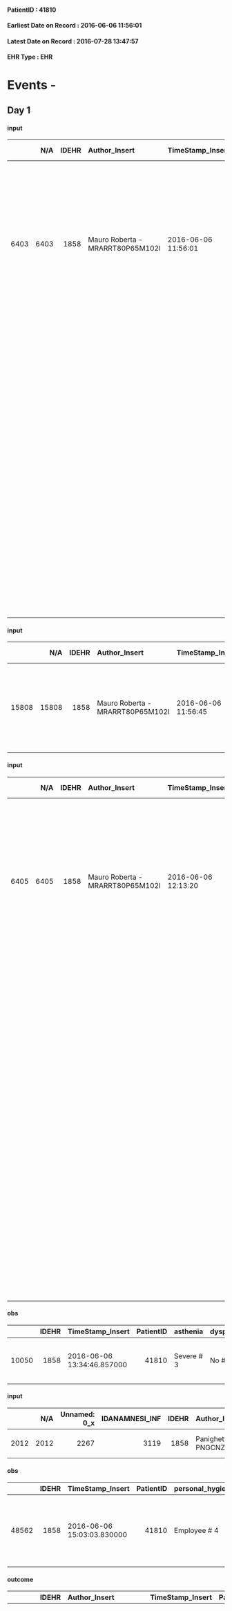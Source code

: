 
#### PatientID : 41810
#### Earliest Date on Record : 2016-06-06 11:56:01
#### Latest Date on Record : 2016-07-28 13:47:57
#### EHR Type : EHR

# Events - 

## Day 1

#### input
|      |    N/A |   IDEHR | Author_Insert                    | TimeStamp_Insert    |   IDAccess | EHRType   |   PatientID |   IDDigitalSignDocument | persone_vicine   |   Unnamed: 0_y |   IDANAMNESI_MED |   Non_Rilevabile_y | Note_Non_Rilevabile_y   | diagnosis                                                                                                                                                                                                                                                                                                                                                                                            |
|-----:|-------:|--------:|:---------------------------------|:--------------------|-----------:|:----------|------------:|------------------------:|:-----------------|---------------:|-----------------:|-------------------:|:------------------------|:-----------------------------------------------------------------------------------------------------------------------------------------------------------------------------------------------------------------------------------------------------------------------------------------------------------------------------------------------------------------------------------------------------|
| 6403 |   6403 |    1858 | Mauro Roberta - MRARRT80P65M102I | 2016-06-06 11:56:01 |      32000 | EHR       |       41810 |                  386570 | N/A              |           6055 |             4401 |                  0 | NR                      | Pz affetta da carcinoma duttale infiltrante mammella dx (mastectomia totale dx 12/2014) con metastasi ossee diffuse diagnosticate nel febbraio 2016 (bacino, femori, teca canica litiche, omero dx di tipo misto , vertebre , coste ).                                                                                                                                                               |
|      |        |         |                                  |                     |            |           |             |                         |                  |                |                  |                    |                         |                                                                                                                                                                                                                                                                                                                                                                                                      |
|      |        |         |                                  |                     |            |           |             |                         |                  |                |                  |                    |                         | IN ANAMNESI: DMNID con polineuropatia; Isterectomia a 40 aa; Ischemia cerebrale (2011); TIA afasico (08/2015); riduzione visus OD per distacco di retina; interv cataratta OS (2013), glaucoma OS; Politrauma da incidente stradale con frattura avambracci e mandibola e impianti di placche in tali sedi (1996); Spondilosi ed alterazione artrosica diffusa; RGE; Ipoacusia; Sindrome depressiva. |

#### input
|       |    N/A |   IDEHR | Author_Insert                    | TimeStamp_Insert    |   IDAccess | EHRType   |   PatientID |   IDDigitalSignDocument | persone_vicine   |   Unnamed: 0_y.1 |   IDDIAGNOSI_ICD |   Non_Rilevabile_y.1 | Note_Non_Rilevabile_y.1   | I_ICD                                                                     | II_ICD                                                       | III_ICD                                     | IV_ICD                                                                                                                                                                   | V_ICD                                              | VI_ICD                                             | I_Anno   | II_Anno   | I_Mese   |
|------:|-------:|--------:|:---------------------------------|:--------------------|-----------:|:----------|------------:|------------------------:|:-----------------|-----------------:|-----------------:|---------------------:|:--------------------------|:--------------------------------------------------------------------------|:-------------------------------------------------------------|:--------------------------------------------|:-------------------------------------------------------------------------------------------------------------------------------------------------------------------------|:---------------------------------------------------|:---------------------------------------------------|:---------|:----------|:---------|
| 15808 |  15808 |    1858 | Mauro Roberta - MRARRT80P65M102I | 2016-06-06 11:56:45 |      32000 | EHR       |       41810 |                  386571 | N/A              |             1369 |             1369 |                    0 | NR                        | 1749 - Tumori maligni della mammella (della donna) - non specificata#2092 | 1985 - Tumori maligni secondari di osso e midollo osseo#2162 | 4011 - Ipertensione essenziale benigna#2333 | 25000 - Diabete mellito - tipo II o non specificato - non definito se scompensato - senza specificato - non definito se controllato - senza menzione di complicanze#2314 | 71509 - Artrosi generalizzata - sedi multiple#2639 | 4379 - Vasculopatie cerebrali non specificate#2346 | 2014#54  | 2015#55   | 12#12    |

#### input
|      |    N/A |   IDEHR | Author_Insert                    | TimeStamp_Insert    | EHRType   |   PatientID |   IDDigitalSignDocument | persone_vicine   |   Unnamed: 0_y |   IDANAMNESI_MED |   Non_Rilevabile_y | Note_Non_Rilevabile_y   | diagnosis                                                                                                                                                                                                                                                                                                                                                                                            |
|-----:|-------:|--------:|:---------------------------------|:--------------------|:----------|------------:|------------------------:|:-----------------|---------------:|-----------------:|-------------------:|:------------------------|:-----------------------------------------------------------------------------------------------------------------------------------------------------------------------------------------------------------------------------------------------------------------------------------------------------------------------------------------------------------------------------------------------------|
| 6405 |   6405 |    1858 | Mauro Roberta - MRARRT80P65M102I | 2016-06-06 12:13:20 | EHR       |       41810 |                  386644 | N/A              |           6057 |             4403 |                  0 | NR                      | Pz affetta da carcinoma duttale infiltrante mammella dx (mastectomia totale dx 12/2014) con metastasi ossee diffuse diagnosticate nel febbraio 2016 (bacino, femori, teca canica litiche, omero dx di tipo misto , vertebre , coste ).                                                                                                                                                               |
|      |        |         |                                  |                     |           |             |                         |                  |                |                  |                    |                         | 04/2016 radioterapia a livello omero dx a scopo antalgico.                                                                                                                                                                                                                                                                                                                                           |
|      |        |         |                                  |                     |           |             |                         |                  |                |                  |                    |                         |                                                                                                                                                                                                                                                                                                                                                                                                      |
|      |        |         |                                  |                     |           |             |                         |                  |                |                  |                    |                         | IN ANAMNESI: DMNID con polineuropatia; Isterectomia a 40 aa; Ischemia cerebrale (2011); TIA afasico (08/2015); riduzione visus OD per distacco di retina; interv cataratta OS (2013), glaucoma OS; Politrauma da incidente stradale con frattura avambracci e mandibola e impianti di placche in tali sedi (1996); Spondilosi ed alterazione artrosica diffusa; RGE; Ipoacusia; Sindrome depressiva. |

#### obs
|       |   IDEHR | TimeStamp_Insert           |   PatientID | asthenia   | dyspnoea   | body_temp    | agitation_behavior_freq   | mood                                                        | cognitive_state       |
|------:|--------:|:---------------------------|------------:|:-----------|:-----------|:-------------|:--------------------------|:------------------------------------------------------------|:----------------------|
| 10050 |    1858 | 2016-06-06 13:34:46.857000 |       41810 | Severe # 3 | No # 0     | Apyrexia # 0 | quiet # 0                 | Closing itself # 01; # 03 demoralization; helplessness # 10 | confused at times 0 # |

#### input
|      |    N/A |   Unnamed: 0_x |   IDANAMNESI_INF |   IDEHR | Author_Insert                        | TimeStamp_Insert           | EHRType   |   PatientID |   IDDigitalSignDocument |   Non_Rilevabile_x | Note_Non_Rilevabile_x   | cognitivo_percettivo              | sonno_riposo   | perc_salute               | elimination           | Perception             | rapporti_fam   | persone_vicine            | Caregiver      |
|-----:|-------:|---------------:|-----------------:|--------:|:-------------------------------------|:---------------------------|:----------|------------:|------------------------:|-------------------:|:------------------------|:----------------------------------|:---------------|:--------------------------|:----------------------|:-----------------------|:---------------|:--------------------------|:---------------|
| 2012 |   2012 |           2267 |             3119 |    1858 | Panighetti CINZIA - PNGCNZ63S43F205M | 2016-06-06 14:42:05.400000 | EHR       |       41810 |                  386869 |                  0 | NR                      | # 1 confusion, hallucinations # 3 | Insomnia # 0   | perdit√ † Performance # 0 | constipated bowel # 1 | Apathy # 1; Denial # 8 | is # 0         | Genero and grandchildren. | Daughter Ivana |

#### obs
|       |   IDEHR | TimeStamp_Insert           |   PatientID | personal_hygiene   | urine_elimination   | mobility     | active_diuresis     | motor_performance                                                                                  | body_temp    | mood                                             | diet     | feces_elimination   | consumption_help   |
|------:|--------:|:---------------------------|------------:|:-------------------|:--------------------|:-------------|:--------------------|:---------------------------------------------------------------------------------------------------|:-------------|:-------------------------------------------------|:---------|:--------------------|:-------------------|
| 48562 |    1858 | 2016-06-06 15:03:03.830000 |       41810 | Employee # 4       | Employee # 4        | Employee # 4 | active diuresis # 0 | 30% - Patient with directions to the hospital or home hospitalization, intensive home support # 03 | Apyrexia # 0 | Apathy # 00; closed in himself # 01; # 06 denial | Soft # 1 | Employee # 4        | # 4 employees      |

#### outcome
|       |   IDEHR | Author_Insert                        | TimeStamp_Insert    |   PatientID |   IDDigitalSignDocument |   IDPAI_VIDAS | opt_problem          |   opt_problem_num | opt_obiettivo                                       |   opt_obiettivo_num | ds_note         | opt_stato_problema   |   opt_stato_problema_num | opt_interventi                                                                                                                                                                                                                                                                                                                                                                                                                                     |   opt_interventi_num |
|------:|--------:|:-------------------------------------|:--------------------|------------:|------------------------:|--------------:|:---------------------|------------------:|:----------------------------------------------------|--------------------:|:----------------|:---------------------|-------------------------:|:---------------------------------------------------------------------------------------------------------------------------------------------------------------------------------------------------------------------------------------------------------------------------------------------------------------------------------------------------------------------------------------------------------------------------------------------------|---------------------:|
| 36007 |    1858 | Panighetti CINZIA - PNGCNZ63S43F205M | 2016-06-06 15:06:07 |       41810 |                  386978 |         38082 | Alteration hive # 33 |                 4 | The patient scaricher√ † ¬ † once every 3 days # 70 |                   4 | Continues goal. | Open Problem # 1     |                        1 | Implementation PAI - Increase hydration per os # 576; Implementation of PAI - Administer medications correctly as prescribed # 578; Implementation of PAI - Evaluate the efficacy of drug administration # 579; Implementation of PAI - Perform evacuative enema after three days of closed alvo stool # 582; Counseling - Sharing with the patient the therapeutic path # 583; Counseling - Sharing with the caregiver the therapeutic path # 584 |                    4 |

#### outcome
|       |   IDEHR | Author_Insert                        | TimeStamp_Insert    |   PatientID |   IDDigitalSignDocument |   IDPAI_VIDAS | opt_problem                     |   opt_problem_num | opt_obiettivo                                                                                                                                                                            |   opt_obiettivo_num | ds_note         | opt_stato_problema   |   opt_stato_problema_num | opt_interventi                                                                                                                                                                                                                                                                                                                                                                                              |   opt_interventi_num |
|------:|--------:|:-------------------------------------|:--------------------|------------:|------------------------:|--------------:|:--------------------------------|------------------:|:-----------------------------------------------------------------------------------------------------------------------------------------------------------------------------------------|--------------------:|:----------------|:---------------------|-------------------------:|:------------------------------------------------------------------------------------------------------------------------------------------------------------------------------------------------------------------------------------------------------------------------------------------------------------------------------------------------------------------------------------------------------------|---------------------:|
| 36008 |    1858 | Panighetti CINZIA - PNGCNZ63S43F205M | 2016-06-06 15:07:13 |       41810 |                  386981 |         38083 | Deficit in the care of s√® # 25 |                 4 | Keep the remaining capacity in taking care of you, helping the patient to accept their limitations, considering himself realistic and objective (eating, bathing, dressing, delete) # 40 |                   4 | Continues goal. | Open Problem # 1     |                        1 | Counseling - Encourage to express feelings about deficits in care of # 96; Counseling - Explore the patient's feelings in relation to his / her disability and need for help # 98; Counseling - Encourage independence with respect to non-compromised activities # 99; Counseling - Helping the patient understand their limitations # 100; Counseling - Helping the patient to set achievable goals # 101 |                    4 |

#### outcome
|       |   IDEHR | Author_Insert                        | TimeStamp_Insert    |   PatientID |   IDDigitalSignDocument |   IDPAI_VIDAS | opt_problem                                            |   opt_problem_num | opt_obiettivo                                                                                              |   opt_obiettivo_num | opt_stato_problema   |   opt_stato_problema_num | opt_interventi                                                                                                                                                                                                                                                                                    |   opt_interventi_num |
|------:|--------:|:-------------------------------------|:--------------------|------------:|------------------------:|--------------:|:-------------------------------------------------------|------------------:|:-----------------------------------------------------------------------------------------------------------|--------------------:|:---------------------|-------------------------:|:--------------------------------------------------------------------------------------------------------------------------------------------------------------------------------------------------------------------------------------------------------------------------------------------------|---------------------:|
| 36009 |    1858 | Panighetti CINZIA - PNGCNZ63S43F205M | 2016-06-06 15:07:50 |       41810 |                  386982 |         38084 | Alteration or risk of impairment of lung function # 26 |                 3 | The patient will not present symptoms that will reduce QoL (epistaxis, cough, hemoptysis, hemoptysis) # 45 |                   3 | closed Problem # 2   |                        2 | PAI Implementation - therapeutic upgrading # 275; PAI Implementation - To evaluate the efficacy of drug delivery # 277; Information - Inform the patient / caregiver on the signs and symptoms prevalent # 281; Education - Educate the caregiver / patient recognition / symptom treatment # 280 |                    4 |

#### outcome
|       |   IDEHR | Author_Insert                        | TimeStamp_Insert    |   PatientID |   IDDigitalSignDocument |   IDPAI_VIDAS | opt_problem                                                            |   opt_problem_num | opt_obiettivo                                               |   opt_obiettivo_num | ds_note         | opt_stato_problema   |   opt_stato_problema_num | opt_interventi                                                                                                                                                                                                                                                                                                                                                                                                |   opt_interventi_num |
|------:|--------:|:-------------------------------------|:--------------------|------------:|------------------------:|--------------:|:-----------------------------------------------------------------------|------------------:|:------------------------------------------------------------|--------------------:|:----------------|:---------------------|-------------------------:|:--------------------------------------------------------------------------------------------------------------------------------------------------------------------------------------------------------------------------------------------------------------------------------------------------------------------------------------------------------------------------------------------------------------|---------------------:|
| 36010 |    1858 | Panighetti CINZIA - PNGCNZ63S43F205M | 2016-06-06 15:08:32 |       41810 |                  386986 |         38085 | Alteration of comfort associated with chronic pain and / or acute # 29 |                 2 | The patient riferir√ † ¬ † a satisfactory pain control # 56 |                   1 | Continues goal. | Open Problem # 1     |                        1 | Implementation PAI - Administer drugs correctly according to prescription # 442; Implementation of PAI - Evaluate the effectiveness of drug administration # 443; Counseling - Share with the caregiver the therapeutic path # 445; Educational - educate the caregiver / patient to recognize / treat the symptom # 446; Informational - Informing the patient / caregiver of the need to maintain QoL # 448 |                    2 |

#### obs
|       |   IDEHR | TimeStamp_Insert           |   PatientID | opt_memory_deficit_type   | opt_care_giver   | motor_performance              | body_temp    | agitation_behavior_freq   | cognitive_state          | consumption_help   |
|------:|--------:|:---------------------------|------------:|:--------------------------|:-----------------|:-------------------------------|:-------------|:--------------------------|:-------------------------|:-------------------|
| 95333 |    1858 | 2016-06-06 17:28:19.683000 |       41810 | Short term 0 #            | This # 0         | bedridden, nontransferable # 5 | Apyrexia # 1 | quiet # 0                 | confused - sometimes # 0 | help with # 2      |

#### obs
|        |   IDEHR | TimeStamp_Insert    |   PatientID |
|-------:|--------:|:--------------------|------------:|
| 145291 |    1858 | 2016-06-06 17:39:36 |       41810 |

#### obs
|       |   IDEHR | TimeStamp_Insert           |   PatientID | opt_memory_deficit_type   | opt_care_giver   | motor_performance              | body_temp    | agitation_behavior_freq   | cognitive_state          | consumption_help   |
|------:|--------:|:---------------------------|------------:|:--------------------------|:-----------------|:-------------------------------|:-------------|:--------------------------|:-------------------------|:-------------------|
| 95334 |    1858 | 2016-06-06 17:41:08.573000 |       41810 | Short term 0 #            | This # 0         | bedridden, nontransferable # 5 | Apyrexia # 1 | quiet # 0                 | confused - sometimes # 0 | help with # 2      |

#### obs
|       |   IDEHR | TimeStamp_Insert           |   PatientID | personal_hygiene   | urine_elimination   | mobility     | active_diuresis     | motor_performance                                                                                  | body_temp    | mood                                             | diet     | cognitive_state   | feces_elimination   | consumption_help   |
|------:|--------:|:---------------------------|------------:|:-------------------|:--------------------|:-------------|:--------------------|:---------------------------------------------------------------------------------------------------|:-------------|:-------------------------------------------------|:---------|:------------------|:--------------------|:-------------------|
| 48581 |    1858 | 2016-06-06 17:51:25.610000 |       41810 | Employee # 4       | Employee # 4        | Employee # 4 | active diuresis # 0 | 30% - Patient with directions to the hospital or home hospitalization, intensive home support # 03 | Apyrexia # 0 | Apathy # 00; closed in himself # 01; # 06 denial | Soft # 1 | Polished # 2      | Employee # 4        | # 4 employees      |

#### obs
|       |   IDEHR | TimeStamp_Insert           |   PatientID |
|------:|--------:|:---------------------------|------------:|
| 48584 |    1858 | 2016-06-06 21:15:59.543000 |       41810 |

#### obs
|       |   IDEHR | TimeStamp_Insert           |   PatientID | asthenia   | motor_performance                                                                                  |
|------:|--------:|:---------------------------|------------:|:-----------|:---------------------------------------------------------------------------------------------------|
| 48590 |    1858 | 2016-06-07 05:53:00.320000 |       41810 | Severe # 2 | 30% - Patient with directions to the hospital or home hospitalization, intensive home support # 03 |

#### obs
|       |   IDEHR | TimeStamp_Insert           |   PatientID |
|------:|--------:|:---------------------------|------------:|
| 95342 |    1858 | 2016-06-07 06:39:44.220000 |       41810 |

#### obs
|        |   IDEHR | TimeStamp_Insert    |   PatientID |
|-------:|--------:|:--------------------|------------:|
| 145299 |    1858 | 2016-06-07 06:40:58 |       41810 |

#### obs
|        |   IDEHR | TimeStamp_Insert           |   PatientID | opt_attitude   | motor_performance                                                |
|-------:|--------:|:---------------------------|------------:|:---------------|:-----------------------------------------------------------------|
| 119886 |    1858 | 2016-06-07 11:03:26.593000 |       41810 | Positive # 0   | unable to walk, transfers difficolt√ † with support operator # 3 |

#### obs
|       |   IDEHR | TimeStamp_Insert           |   PatientID | opt_cooperation   | opt_care_giver   | asthenia     | motor_performance                                                | body_temp    | cognitive_state          | consumption_help   |
|------:|--------:|:---------------------------|------------:|:------------------|:-----------------|:-------------|:-----------------------------------------------------------------|:-------------|:-------------------------|:-------------------|
| 95361 |    1858 | 2016-06-07 11:20:33.713000 |       41810 | Collaborating # 0 | This # 0         | Moderate # 1 | unable to walk, transfers difficolt√ † with support operator # 3 | Apyrexia # 1 | confused - sometimes # 0 | Independent # 0    |

#### obs
|        |   IDEHR | TimeStamp_Insert    |   PatientID |
|-------:|--------:|:--------------------|------------:|
| 145316 |    1858 | 2016-06-07 11:30:58 |       41810 |


## Day 2

#### obs
|       |   IDEHR | TimeStamp_Insert           |   PatientID | asthenia   | dyspnoea   | body_temp    | agitation_behavior_freq   | mood                                                        | cognitive_state       |
|------:|--------:|:---------------------------|------------:|:-----------|:-----------|:-------------|:--------------------------|:------------------------------------------------------------|:----------------------|
| 10102 |    1858 | 2016-06-07 13:13:13.080000 |       41810 | Severe # 3 | No # 0     | Apyrexia # 0 | quiet # 0                 | Closing itself # 01; # 03 demoralization; helplessness # 10 | confused at times 0 # |

#### obs
|        |   IDEHR | TimeStamp_Insert    |   PatientID | pain_freq               |
|-------:|--------:|:--------------------|------------:|:------------------------|
| 210492 |    1858 | 2016-06-07 13:14:25 |       41810 | BTP # 3; Occasional # 4 |

#### obs
|       |   IDEHR | TimeStamp_Insert           |   PatientID | opt_cooperation   | motor_performance                                                | body_temp    | agitation_behavior_freq   | diet           | cognitive_state          | consumption_help   |
|------:|--------:|:---------------------------|------------:|:------------------|:-----------------------------------------------------------------|:-------------|:--------------------------|:---------------|:-------------------------|:-------------------|
| 95386 |    1858 | 2016-06-07 16:59:40.013000 |       41810 | Collaborating # 0 | unable to walk, transfers difficolt√ † with support operator # 3 | Apyrexia # 1 | quiet # 0                 | cold foods # 6 | confused - sometimes # 0 | # 4 employees      |

#### obs
|        |   IDEHR | TimeStamp_Insert    |   PatientID |
|-------:|--------:|:--------------------|------------:|
| 145334 |    1858 | 2016-06-07 17:01:13 |       41810 |

#### obs
|        |   IDEHR | TimeStamp_Insert    |   PatientID | pain_relief   |
|-------:|--------:|:--------------------|------------:|:--------------|
| 210543 |    1858 | 2016-06-07 17:21:19 |       41810 | 80% # 8       |

#### obs
|        |   IDEHR | TimeStamp_Insert    |   PatientID | pain_freq               | pain_relief              |
|-------:|--------:|:--------------------|------------:|:------------------------|:-------------------------|
| 210544 |    1858 | 2016-06-07 17:21:39 |       41810 | BTP # 3; Occasional # 4 | 100% - Total Relief # 10 |

#### obs
|        |   IDEHR | TimeStamp_Insert    |   PatientID | pain_relief              |
|-------:|--------:|:--------------------|------------:|:-------------------------|
| 210572 |    1858 | 2016-06-08 00:37:05 |       41810 | 100% - Total Relief # 10 |

#### obs
|       |   IDEHR | TimeStamp_Insert           |   PatientID | personal_hygiene   | urine_elimination   | mobility     | active_diuresis     | asthenia   | motor_performance                                                                                  | diet            | cognitive_state   | consumption_help   |
|------:|--------:|:---------------------------|------------:|:-------------------|:--------------------|:-------------|:--------------------|:-----------|:---------------------------------------------------------------------------------------------------|:----------------|:------------------|:-------------------|
| 48653 |    1858 | 2016-06-08 00:38:10.973000 |       41810 | Employee # 4       | Independent # 0     | Employee # 4 | active diuresis # 0 | Severe # 2 | 30% - Patient with directions to the hospital or home hospitalization, intensive home support # 03 | Homogenized # 2 | Polished # 2      | # 4 employees      |

#### obs
|       |   IDEHR | TimeStamp_Insert           |   PatientID | chk_ausili_presidi   | body_temp    |
|------:|--------:|:---------------------------|------------:|:---------------------|:-------------|
| 95408 |    1858 | 2016-06-08 06:55:54.317000 |       41810 | absorbency # 0       | Apyrexia # 1 |

#### obs
|        |   IDEHR | TimeStamp_Insert    |   PatientID |
|-------:|--------:|:--------------------|------------:|
| 145346 |    1858 | 2016-06-08 06:56:23 |       41810 |

#### obs
|        |   IDEHR | TimeStamp_Insert    |   PatientID | pain_relief              |
|-------:|--------:|:--------------------|------------:|:-------------------------|
| 210597 |    1858 | 2016-06-08 11:14:33 |       41810 | 100% - Total Relief # 10 |


## Day 3

#### obs
|       |   IDEHR | TimeStamp_Insert           |   PatientID | opt_cooperation                           | chk_ausili_presidi   | agitation_behavior_freq   | diet            | cognitive_state          | consumption_help   |
|------:|--------:|:---------------------------|------------:|:------------------------------------------|:---------------------|:--------------------------|:----------------|:-------------------------|:-------------------|
| 95433 |    1858 | 2016-06-08 12:05:31.150000 |       41810 | discomfort to the technical maneuvers # 2 | absorbency # 0       | quiet # 0                 | homogenized # 2 | confused - sometimes # 0 | # 4 employees      |

#### obs
|        |   IDEHR | TimeStamp_Insert    |   PatientID |
|-------:|--------:|:--------------------|------------:|
| 145364 |    1858 | 2016-06-08 12:06:42 |       41810 |

#### obs
|       |   IDEHR | TimeStamp_Insert           |   PatientID | personal_hygiene   | urine_elimination   | mobility     | memory_deficit      | asthenia     | motor_performance                                                                                  | body_temp    | diet            | cognitive_state          | feces_elimination   | consumption_help   |
|------:|--------:|:---------------------------|------------:|:-------------------|:--------------------|:-------------|:--------------------|:-------------|:---------------------------------------------------------------------------------------------------|:-------------|:----------------|:-------------------------|:--------------------|:-------------------|
| 48667 |    1858 | 2016-06-08 12:45:44.613000 |       41810 | Employee # 4       | Employee # 4        | Employee # 4 | memory deficits # 0 | Moderate # 1 | 30% - Patient with directions to the hospital or home hospitalization, intensive home support # 03 | Apyrexia # 0 | Homogenized # 2 | confused - sometimes # 0 | Employee # 4        | help with # 2      |

#### obs
|       |   IDEHR | TimeStamp_Insert           |   PatientID | opt_cooperation                           | chk_ausili_presidi   | agitation_behavior_freq   | diet            | cognitive_state          | consumption_help   |
|------:|--------:|:---------------------------|------------:|:------------------------------------------|:---------------------|:--------------------------|:----------------|:-------------------------|:-------------------|
| 95450 |    1858 | 2016-06-08 17:10:50.413000 |       41810 | discomfort to the technical maneuvers # 2 | absorbency # 0       | quiet # 0                 | homogenized # 2 | confused - sometimes # 0 | # 4 employees      |

#### obs
|        |   IDEHR | TimeStamp_Insert    |   PatientID |
|-------:|--------:|:--------------------|------------:|
| 145377 |    1858 | 2016-06-08 17:11:55 |       41810 |

#### obs
|       |   IDEHR | TimeStamp_Insert           |   PatientID | personal_hygiene   | urine_elimination   | mobility     | memory_deficit      | asthenia     | motor_performance                                                                                  | body_temp    | diet            | cognitive_state          | feces_elimination   | consumption_help   |
|------:|--------:|:---------------------------|------------:|:-------------------|:--------------------|:-------------|:--------------------|:-------------|:---------------------------------------------------------------------------------------------------|:-------------|:----------------|:-------------------------|:--------------------|:-------------------|
| 48689 |    1858 | 2016-06-08 17:50:59.967000 |       41810 | Employee # 4       | Employee # 4        | Employee # 4 | memory deficits # 0 | Moderate # 1 | 30% - Patient with directions to the hospital or home hospitalization, intensive home support # 03 | Apyrexia # 0 | Homogenized # 2 | confused - sometimes # 0 | Employee # 4        | help with # 2      |

#### obs
|        |   IDEHR | TimeStamp_Insert    |   PatientID | pain_relief              |
|-------:|--------:|:--------------------|------------:|:-------------------------|
| 210660 |    1858 | 2016-06-08 17:51:49 |       41810 | 100% - Total Relief # 10 |

#### obs
|       |   IDEHR | TimeStamp_Insert           |   PatientID | motor_performance                                                                                  |
|------:|--------:|:---------------------------|------------:|:---------------------------------------------------------------------------------------------------|
| 48698 |    1858 | 2016-06-09 06:05:15.410000 |       41810 | 30% - Patient with directions to the hospital or home hospitalization, intensive home support # 03 |

#### obs
|        |   IDEHR | TimeStamp_Insert    |   PatientID | pain_relief              |
|-------:|--------:|:--------------------|------------:|:-------------------------|
| 210677 |    1858 | 2016-06-09 06:05:47 |       41810 | 100% - Total Relief # 10 |

#### obs
|       |   IDEHR | TimeStamp_Insert           |   PatientID | chk_ausili_presidi                   |
|------:|--------:|:---------------------------|------------:|:-------------------------------------|
| 95461 |    1858 | 2016-06-09 06:27:37.990000 |       41810 | absorbency # 0; bladder catheter # 3 |

#### obs
|        |   IDEHR | TimeStamp_Insert    |   PatientID |
|-------:|--------:|:--------------------|------------:|
| 145385 |    1858 | 2016-06-09 06:28:10 |       41810 |

#### obs
|       |   IDEHR | TimeStamp_Insert           |   PatientID | asthenia   | dyspnoea   | body_temp    | agitation_behavior_freq   |
|------:|--------:|:---------------------------|------------:|:-----------|:-----------|:-------------|:--------------------------|
| 10167 |    1858 | 2016-06-09 10:53:41.887000 |       41810 | Severe # 3 | No # 0     | Apyrexia # 0 | quiet # 0                 |

#### obs
|        |   IDEHR | TimeStamp_Insert    |   PatientID | breath     | consolability           | body_language   | facial_expression           |
|-------:|--------:|:--------------------|------------:|:-----------|:------------------------|:----------------|:----------------------------|
| 273788 |    1858 | 2016-06-09 10:54:17 |       41810 | Normal 0 # | Not for consolation # 0 | Relaxed # 0     | Smiling or inexpressive # 0 |

#### obs
|       |   IDEHR | TimeStamp_Insert           |   PatientID | chk_ausili_presidi   | opt_care_giver               | asthenia   | motor_performance              | body_temp    | cognitive_state          |
|------:|--------:|:---------------------------|------------:|:---------------------|:-----------------------------|:-----------|:-------------------------------|:-------------|:-------------------------|
| 95486 |    1858 | 2016-06-09 11:42:43.100000 |       41810 | absorbency # 0       | occasionally lives there # 1 | Severe # 2 | bedridden, nontransferable # 5 | Apyrexia # 1 | confused - sometimes # 0 |

#### obs
|        |   IDEHR | TimeStamp_Insert    |   PatientID | breath     | consolability           | body_language   | facial_expression                       |
|-------:|--------:|:--------------------|------------:|:-----------|:------------------------|:----------------|:----------------------------------------|
| 273791 |    1858 | 2016-06-09 11:46:57 |       41810 | Normal 0 # | Not for consolation # 0 | Relaxed # 0     | Sad, anxious, contracted (frowning) # 1 |


## Day 4

#### obs
|        |   IDEHR | TimeStamp_Insert    |   PatientID | breath     | consolability           | body_language   | facial_expression                       |
|-------:|--------:|:--------------------|------------:|:-----------|:------------------------|:----------------|:----------------------------------------|
| 273794 |    1858 | 2016-06-09 12:50:08 |       41810 | Normal 0 # | Not for consolation # 0 | Relaxed # 0     | Sad, anxious, contracted (frowning) # 1 |

#### obs
|       |   IDEHR | TimeStamp_Insert           |   PatientID | personal_hygiene   | urine_elimination   | mobility     | active_diuresis     | asthenia     | motor_performance                                                                                  | body_temp    | diet       | cognitive_state          | feces_elimination   | consumption_help   |
|------:|--------:|:---------------------------|------------:|:-------------------|:--------------------|:-------------|:--------------------|:-------------|:---------------------------------------------------------------------------------------------------|:-------------|:-----------|:-------------------------|:--------------------|:-------------------|
| 48722 |    1858 | 2016-06-09 12:55:16.273000 |       41810 | Employee # 4       | Employee # 4        | Employee # 4 | active diuresis # 0 | Moderate # 1 | 30% - Patient with directions to the hospital or home hospitalization, intensive home support # 03 | Apyrexia # 0 | Absent # 4 | confused - sometimes # 0 | Employee # 4        | # 4 employees      |

#### obs
|       |   IDEHR | TimeStamp_Insert           |   PatientID | chk_ausili_presidi   | opt_care_giver               | asthenia   | motor_performance              | body_temp    | cognitive_state          |
|------:|--------:|:---------------------------|------------:|:---------------------|:-----------------------------|:-----------|:-------------------------------|:-------------|:-------------------------|
| 95501 |    1858 | 2016-06-09 15:25:34.160000 |       41810 | urinary catheter # 3 | occasionally lives there # 1 | Severe # 2 | bedridden, nontransferable # 5 | Apyrexia # 1 | confused - sometimes # 0 |

#### obs
|        |   IDEHR | TimeStamp_Insert    |   PatientID | breath     | consolability           | body_language   | facial_expression                       |
|-------:|--------:|:--------------------|------------:|:-----------|:------------------------|:----------------|:----------------------------------------|
| 273799 |    1858 | 2016-06-09 15:26:04 |       41810 | Normal 0 # | Not for consolation # 0 | Relaxed # 0     | Sad, anxious, contracted (frowning) # 1 |

#### obs
|       |   IDEHR | TimeStamp_Insert           |   PatientID | personal_hygiene   | urine_elimination   | mobility     | active_diuresis     | asthenia     | motor_performance                                                                                  | body_temp    | diet       | cognitive_state          | feces_elimination   | consumption_help   |
|------:|--------:|:---------------------------|------------:|:-------------------|:--------------------|:-------------|:--------------------|:-------------|:---------------------------------------------------------------------------------------------------|:-------------|:-----------|:-------------------------|:--------------------|:-------------------|
| 48742 |    1858 | 2016-06-09 16:51:30.317000 |       41810 | Employee # 4       | Employee # 4        | Employee # 4 | active diuresis # 0 | Moderate # 1 | 30% - Patient with directions to the hospital or home hospitalization, intensive home support # 03 | Apyrexia # 0 | Absent # 4 | confused - sometimes # 0 | Employee # 4        | # 4 employees      |

#### obs
|        |   IDEHR | TimeStamp_Insert    |   PatientID | breath     | consolability           | body_language   | facial_expression                       |
|-------:|--------:|:--------------------|------------:|:-----------|:------------------------|:----------------|:----------------------------------------|
| 273804 |    1858 | 2016-06-09 16:52:19 |       41810 | Normal 0 # | Not for consolation # 0 | Relaxed # 0     | Sad, anxious, contracted (frowning) # 1 |

#### obs
|       |   IDEHR | TimeStamp_Insert           |   PatientID | chk_ausili_presidi   | opt_care_giver   | dyspnoea    | motor_performance              | body_temp    |
|------:|--------:|:---------------------------|------------:|:---------------------|:-----------------|:------------|:-------------------------------|:-------------|
| 95516 |    1858 | 2016-06-10 04:58:47.693000 |       41810 | urinary catheter # 3 | absent # 2       | at rest # 0 | bedridden, nontransferable # 5 | Apyrexia # 1 |

#### obs
|       |   IDEHR | TimeStamp_Insert           |   PatientID | personal_hygiene   | urine_elimination   | mobility     | active_diuresis     | asthenia     | motor_performance                                                                       | body_temp    | diet       | feces_elimination   | consumption_help   |
|------:|--------:|:---------------------------|------------:|:-------------------|:--------------------|:-------------|:--------------------|:-------------|:----------------------------------------------------------------------------------------|:-------------|:-----------|:--------------------|:-------------------|
| 48766 |    1858 | 2016-06-10 05:47:44.627000 |       41810 | Employee # 4       | Employee # 4        | Employee # 4 | active diuresis # 0 | Moderate # 1 | 20% - Patient with serious impairment of organ functions, one or irreversible pi√π # 02 | Apyrexia # 0 | Absent # 4 | Employee # 4        | # 4 employees      |

#### obs
|        |   IDEHR | TimeStamp_Insert    |   PatientID | breath     | consolability           | body_language   | facial_expression                       |
|-------:|--------:|:--------------------|------------:|:-----------|:------------------------|:----------------|:----------------------------------------|
| 273814 |    1858 | 2016-06-10 05:48:37 |       41810 | Normal 0 # | Not for consolation # 0 | Relaxed # 0     | Sad, anxious, contracted (frowning) # 1 |

#### obs
|        |   IDEHR | TimeStamp_Insert    |   PatientID | breath     | consolability           | body_language   | facial_expression           |
|-------:|--------:|:--------------------|------------:|:-----------|:------------------------|:----------------|:----------------------------|
| 273819 |    1858 | 2016-06-10 06:51:49 |       41810 | Normal 0 # | Not for consolation # 0 | Relaxed # 0     | Smiling or inexpressive # 0 |


## Day 5

#### obs
|       |   IDEHR | TimeStamp_Insert           |   PatientID | chk_ausili_presidi                   | opt_care_giver   | dyspnoea    | motor_performance              | body_temp    |
|------:|--------:|:---------------------------|------------:|:-------------------------------------|:-----------------|:------------|:-------------------------------|:-------------|
| 95554 |    1858 | 2016-06-10 12:08:42.983000 |       41810 | absorbency # 0; bladder catheter # 3 | This # 0         | at rest # 0 | bedridden, nontransferable # 5 | Apyrexia # 1 |

#### obs
|        |   IDEHR | TimeStamp_Insert    |   PatientID |
|-------:|--------:|:--------------------|------------:|
| 145457 |    1858 | 2016-06-10 12:09:28 |       41810 |

#### obs
|       |   IDEHR | TimeStamp_Insert           |   PatientID | chk_ausili_presidi                   | opt_care_giver   | motor_performance              |
|------:|--------:|:---------------------------|------------:|:-------------------------------------|:-----------------|:-------------------------------|
| 95557 |    1858 | 2016-06-10 12:29:00.503000 |       41810 | absorbency # 0; bladder catheter # 3 | This # 0         | bedridden, nontransferable # 5 |

#### obs
|        |   IDEHR | TimeStamp_Insert    |   PatientID | breath     | consolability           | body_language   | facial_expression           |
|-------:|--------:|:--------------------|------------:|:-----------|:------------------------|:----------------|:----------------------------|
| 273824 |    1858 | 2016-06-10 12:30:12 |       41810 | Normal 0 # | Not for consolation # 0 | Relaxed # 0     | Smiling or inexpressive # 0 |

#### obs
|       |   IDEHR | TimeStamp_Insert           |   PatientID | personal_hygiene   | urine_elimination   | mobility     | active_diuresis     | asthenia     | motor_performance        | body_temp   | diet       | feces_elimination   | consumption_help   |
|------:|--------:|:---------------------------|------------:|:-------------------|:--------------------|:-------------|:--------------------|:-------------|:-------------------------|:------------|:-----------|:--------------------|:-------------------|
| 48789 |    1858 | 2016-06-10 13:34:02.427000 |       41810 | Employee # 4       | Employee # 4        | Employee # 4 | active diuresis # 0 | Moderate # 1 | 10% - Patient dying # 01 | Fever # 1   | Absent # 4 | Employee # 4        | # 4 employees      |

#### obs
|        |   IDEHR | TimeStamp_Insert    |   PatientID | breath     | consolability           | body_language   | facial_expression           |
|-------:|--------:|:--------------------|------------:|:-----------|:------------------------|:----------------|:----------------------------|
| 273825 |    1858 | 2016-06-10 13:34:55 |       41810 | Normal 0 # | Not for consolation # 0 | Relaxed # 0     | Smiling or inexpressive # 0 |

#### obs
|       |   IDEHR | TimeStamp_Insert           |   PatientID | body_temp    |
|------:|--------:|:---------------------------|------------:|:-------------|
| 10227 |    1858 | 2016-06-10 14:58:26.243000 |       41810 | Apyrexia # 0 |

#### obs
|        |   IDEHR | TimeStamp_Insert    |   PatientID | breath     | consolability           | body_language   | facial_expression           |
|-------:|--------:|:--------------------|------------:|:-----------|:------------------------|:----------------|:----------------------------|
| 273829 |    1858 | 2016-06-10 14:59:07 |       41810 | Normal 0 # | Not for consolation # 0 | Relaxed # 0     | Smiling or inexpressive # 0 |

#### death
|      |   IDDecesso |   IDEHR | Author_Insert                        | TimeStamp_Insert    |   PatientID |   IDDigitalSignDocument | Date                | Luogo_decesso     |
|-----:|------------:|--------:|:-------------------------------------|:--------------------|------------:|------------------------:|:--------------------|:------------------|
| 1025 |        1034 |    1858 | Calamida Fabrizio - CLMFRZ71S19F205R | 2016-06-10 15:02:54 |       41810 |                  391852 | 2016-06-10 12:50:00 | Vidas Hospice # 1 |

#### obs
|       |   IDEHR | TimeStamp_Insert           |   PatientID | personal_hygiene   | urine_elimination   | mobility   | hemorrhagic_manifestation   | speech   | cough   | nausea   | memory_deficit   | cognitive_deficit   | active_diuresis   | lack_of_appetite   | asthenia   | cachexia   | dyspnoea   | motor_performance   | body_temp   | mood   | diet   | cognitive_state   | feces_elimination   | consumption_help   |
|------:|--------:|:---------------------------|------------:|:-------------------|:--------------------|:-----------|:----------------------------|:---------|:--------|:---------|:-----------------|:--------------------|:------------------|:-------------------|:-----------|:-----------|:-----------|:--------------------|:------------|:-------|:-------|:------------------|:--------------------|:-------------------|
| 48805 |    1858 | 2016-06-10 15:31:06.623000 |       41810 | NR                 | NR                  | NR         | NR                          | NR       | NR      | NR       | NR               | NR                  | NR                | NR                 | NR         | NR         | NR         | NR                  | NR          | NR     | NR     | NR                | NR                  | NR                 |

#### outcome
|       |   IDEHR | Author_Insert                     | TimeStamp_Insert    |   PatientID |   IDDigitalSignDocument |   IDPAI_VIDAS | opt_problem                                                            |   opt_problem_num | opt_obiettivo                                               |   opt_obiettivo_num | ds_note      | opt_stato_problema   |   opt_stato_problema_num | opt_interventi                                                                                                                                                                                                                                                                                                                                                                                                |   opt_interventi_num |
|------:|--------:|:----------------------------------|:--------------------|------------:|------------------------:|--------------:|:-----------------------------------------------------------------------|------------------:|:------------------------------------------------------------|--------------------:|:-------------|:---------------------|-------------------------:|:--------------------------------------------------------------------------------------------------------------------------------------------------------------------------------------------------------------------------------------------------------------------------------------------------------------------------------------------------------------------------------------------------------------|---------------------:|
| 36896 |    1858 | ZUPPIROLI ANNA - ZPPNNA77C54F205K | 2016-06-10 15:32:00 |       41810 |                  391909 |         38972 | Alteration of comfort associated with chronic pain and / or acute # 29 |                 2 | The patient riferir√ † ¬ † a satisfactory pain control # 56 |                   1 | patient died | closed Problem # 2   |                        2 | Implementation PAI - Administer drugs correctly according to prescription # 442; Implementation of PAI - Evaluate the effectiveness of drug administration # 443; Counseling - Share with the caregiver the therapeutic path # 445; Educational - educate the caregiver / patient to recognize / treat the symptom # 446; Informational - Informing the patient / caregiver of the need to maintain QoL # 448 |                    2 |

#### outcome
|       |   IDEHR | Author_Insert                     | TimeStamp_Insert    |   PatientID |   IDDigitalSignDocument |   IDPAI_VIDAS | opt_problem          |   opt_problem_num | opt_obiettivo                                       |   opt_obiettivo_num | ds_note      | opt_stato_problema   |   opt_stato_problema_num | opt_interventi                                                                                                                                                                                                                                                                                                                                                                                                                                     |   opt_interventi_num |
|------:|--------:|:----------------------------------|:--------------------|------------:|------------------------:|--------------:|:---------------------|------------------:|:----------------------------------------------------|--------------------:|:-------------|:---------------------|-------------------------:|:---------------------------------------------------------------------------------------------------------------------------------------------------------------------------------------------------------------------------------------------------------------------------------------------------------------------------------------------------------------------------------------------------------------------------------------------------|---------------------:|
| 36900 |    1858 | ZUPPIROLI ANNA - ZPPNNA77C54F205K | 2016-06-10 15:32:52 |       41810 |                  391917 |         38976 | Alteration hive # 33 |                 4 | The patient scaricher√ † ¬ † once every 3 days # 70 |                   4 | patient died | closed Problem # 2   |                        2 | Implementation PAI - Increase hydration per os # 576; Implementation of PAI - Administer medications correctly as prescribed # 578; Implementation of PAI - Evaluate the efficacy of drug administration # 579; Implementation of PAI - Perform evacuative enema after three days of closed alvo stool # 582; Counseling - Sharing with the patient the therapeutic path # 583; Counseling - Sharing with the caregiver the therapeutic path # 584 |                    4 |

#### outcome
|       |   IDEHR | Author_Insert                     | TimeStamp_Insert    |   PatientID |   IDDigitalSignDocument |   IDPAI_VIDAS | opt_problem                     |   opt_problem_num | opt_obiettivo                                                                                                                                                                            |   opt_obiettivo_num | ds_note      | opt_stato_problema   |   opt_stato_problema_num | opt_interventi                                                                                                                                                                                                                                                                                                                                                                                              |   opt_interventi_num |
|------:|--------:|:----------------------------------|:--------------------|------------:|------------------------:|--------------:|:--------------------------------|------------------:|:-----------------------------------------------------------------------------------------------------------------------------------------------------------------------------------------|--------------------:|:-------------|:---------------------|-------------------------:|:------------------------------------------------------------------------------------------------------------------------------------------------------------------------------------------------------------------------------------------------------------------------------------------------------------------------------------------------------------------------------------------------------------|---------------------:|
| 36901 |    1858 | ZUPPIROLI ANNA - ZPPNNA77C54F205K | 2016-06-10 15:34:03 |       41810 |                  391921 |         38977 | Deficit in the care of s√® # 25 |                 4 | Keep the remaining capacity in taking care of you, helping the patient to accept their limitations, considering himself realistic and objective (eating, bathing, dressing, delete) # 40 |                   4 | patient died | closed Problem # 2   |                        2 | Counseling - Encourage to express feelings about deficits in care of # 96; Counseling - Explore the patient's feelings in relation to his / her disability and need for help # 98; Counseling - Encourage independence with respect to non-compromised activities # 99; Counseling - Helping the patient understand their limitations # 100; Counseling - Helping the patient to set achievable goals # 101 |                    4 |

#### death
|      |   IDDecesso |   IDEHR | Author_Insert                        | TimeStamp_Insert    |   PatientID |   IDDigitalSignDocument | Date                | Luogo_decesso     |
|-----:|------------:|--------:|:-------------------------------------|:--------------------|------------:|------------------------:|:--------------------|:------------------|
| 1027 |        1036 |    1858 | Calamida Fabrizio - CLMFRZ71S19F205R | 2016-06-10 15:34:58 |       41810 |                  391929 | 2016-06-10 13:50:00 | Vidas Hospice # 1 |

#### care
|      |   IDEHR | Author_Insert                           | TimeStamp_Insert    | EHRType   |   PatientID |   IDGESTIONE_AUSILI |   ds_ncons |   ds_nritiro |   opt_annulla_consegna | dt_Ric_consegna     | dt_ric_cons_forn    | dt_ric_ritiro       | dt_ric_ritiro_forn   | opt_ausilio                                     |
|-----:|--------:|:----------------------------------------|:--------------------|:----------|------------:|--------------------:|-----------:|-------------:|-----------------------:|:--------------------|:--------------------|:--------------------|:---------------------|:------------------------------------------------|
| 9968 |    5938 | martinoli massimo l. - mrtmsm69t31f205t | 2016-06-10 17:02:28 | amb       |       41810 |                9863 |      27899 |        28038 |                      0 | 2016-05-24 00:00:00 | 2016-05-25 00:00:00 | 2016-06-10 00:00:00 | 2016-06-10 00:00:00  | electronic articulated bed with side rails # 14 |

#### care
|      |   IDEHR | Author_Insert                           | TimeStamp_Insert    | EHRType   |   PatientID |   IDGESTIONE_AUSILI |   ds_ncons |   ds_nritiro |   opt_annulla_consegna | ds_note_x                        | dt_Ric_consegna     | dt_ric_cons_forn    | dt_ric_ritiro       | dt_ric_ritiro_forn   | opt_ausilio            |
|-----:|--------:|:----------------------------------------|:--------------------|:----------|------------:|--------------------:|-----------:|-------------:|-----------------------:|:---------------------------------|:--------------------|:--------------------|:--------------------|:---------------------|:-----------------------|
| 9971 |    5938 | martinoli massimo l. - mrtmsm69t31f205t | 2016-06-10 17:03:18 | amb       |       41810 |                9866 |      27779 |        28038 |                      0 | nb: port of the large bath 59 cm | 2016-05-05 00:00:00 | 2016-05-05 00:00:00 | 2016-06-10 00:00:00 | 2016-06-10 00:00:00  | comfortable chair # 21 |


## Day 16

#### care
|       |   IDEHR | Author_Insert                           | TimeStamp_Insert    | EHRType   |   PatientID |   IDGESTIONE_AUSILI |   ds_ncons |   ds_nbolla | dt_consegna         |   ds_nritiro |   opt_annulla_consegna | dt_Ric_consegna     | dt_ric_cons_forn    | dt_ric_ritiro       | dt_ric_ritiro_forn   | opt_ausilio                                     |
|------:|--------:|:----------------------------------------|:--------------------|:----------|------------:|--------------------:|-----------:|------------:|:--------------------|-------------:|-----------------------:|:--------------------|:--------------------|:--------------------|:---------------------|:------------------------------------------------|
| 10408 |    5938 | martinoli massimo l. - mrtmsm69t31f205t | 2016-06-22 08:53:35 | amb       |       41810 |               10304 |      27899 |         566 | 2016-05-26 00:00:00 |        28038 |                      0 | 2016-05-24 00:00:00 | 2016-05-25 00:00:00 | 2016-06-10 00:00:00 | 2016-06-10 00:00:00  | electronic articulated bed with side rails # 14 |

#### care
|       |   IDEHR | Author_Insert                           | TimeStamp_Insert    | EHRType   |   PatientID |   IDGESTIONE_AUSILI |   ds_ncons |   ds_nbolla | dt_consegna         |   ds_nritiro |   opt_annulla_consegna | ds_note_x                        | dt_Ric_consegna     | dt_ric_cons_forn    | dt_ric_ritiro       | dt_ric_ritiro_forn   | opt_ausilio            |
|------:|--------:|:----------------------------------------|:--------------------|:----------|------------:|--------------------:|-----------:|------------:|:--------------------|-------------:|-----------------------:|:---------------------------------|:--------------------|:--------------------|:--------------------|:---------------------|:-----------------------|
| 10409 |    5938 | martinoli massimo l. - mrtmsm69t31f205t | 2016-06-22 08:53:54 | amb       |       41810 |               10305 |      27779 |         497 | 2016-05-06 00:00:00 |        28038 |                      0 | nb: port of the large bath 59 cm | 2016-05-05 00:00:00 | 2016-05-05 00:00:00 | 2016-06-10 00:00:00 | 2016-06-10 00:00:00  | comfortable chair # 21 |


## Day 40

#### care
|       |   IDEHR | Author_Insert                           | TimeStamp_Insert    | EHRType   |   PatientID |   IDGESTIONE_AUSILI |   ds_ncons |   ds_nbolla | dt_consegna         |   ds_nritiro |   opt_annulla_consegna | ds_note_x                        | dt_Ric_consegna     | dt_ric_cons_forn    | dt_ric_ritiro       | dt_ric_ritiro_forn   | opt_ausilio            |
|------:|--------:|:----------------------------------------|:--------------------|:----------|------------:|--------------------:|-----------:|------------:|:--------------------|-------------:|-----------------------:|:---------------------------------|:--------------------|:--------------------|:--------------------|:---------------------|:-----------------------|
| 11114 |    5938 | martinoli massimo l. - mrtmsm69t31f205t | 2016-07-15 13:37:40 | amb       |       41810 |               11011 |      27779 |         497 | 2016-05-09 00:00:00 |        28038 |                      0 | nb: port of the large bath 59 cm | 2016-05-05 00:00:00 | 2016-05-05 00:00:00 | 2016-06-10 00:00:00 | 2016-06-10 00:00:00  | comfortable chair # 21 |


## Day 53

#### care
|       |   IDEHR | Author_Insert                           | TimeStamp_Insert    | EHRType   |   PatientID |   IDGESTIONE_AUSILI |   ds_ncons |   ds_nbolla | dt_consegna         |   ds_nritiro | dt_ritiro           |   opt_annulla_consegna | dt_Ric_consegna     | dt_ric_cons_forn    | dt_ric_ritiro       | dt_ric_ritiro_forn   | opt_ausilio                                     |
|------:|--------:|:----------------------------------------|:--------------------|:----------|------------:|--------------------:|-----------:|------------:|:--------------------|-------------:|:--------------------|-----------------------:|:--------------------|:--------------------|:--------------------|:---------------------|:------------------------------------------------|
| 11590 |    5938 | martinoli massimo l. - mrtmsm69t31f205t | 2016-07-28 13:47:20 | amb       |       41810 |               11489 |      27899 |         566 | 2016-05-26 00:00:00 |        28038 | 2016-06-22 00:00:00 |                      0 | 2016-05-24 00:00:00 | 2016-05-25 00:00:00 | 2016-06-10 00:00:00 | 2016-06-10 00:00:00  | electronic articulated bed with side rails # 14 |

#### care
|       |   IDEHR | Author_Insert                           | TimeStamp_Insert    | EHRType   |   PatientID |   IDGESTIONE_AUSILI |   ds_ncons |   ds_nbolla | dt_consegna         |   ds_nritiro | dt_ritiro           |   opt_annulla_consegna | ds_note_x                        | dt_Ric_consegna     | dt_ric_cons_forn    | dt_ric_ritiro       | dt_ric_ritiro_forn   | opt_ausilio            |
|------:|--------:|:----------------------------------------|:--------------------|:----------|------------:|--------------------:|-----------:|------------:|:--------------------|-------------:|:--------------------|-----------------------:|:---------------------------------|:--------------------|:--------------------|:--------------------|:---------------------|:-----------------------|
| 11591 |    5938 | martinoli massimo l. - mrtmsm69t31f205t | 2016-07-28 13:47:57 | amb       |       41810 |               11490 |      27779 |         497 | 2016-05-09 00:00:00 |        28038 | 2016-06-22 00:00:00 |                      0 | nb: port of the large bath 59 cm | 2016-05-05 00:00:00 | 2016-05-05 00:00:00 | 2016-06-10 00:00:00 | 2016-06-10 00:00:00  | comfortable chair # 21 |


